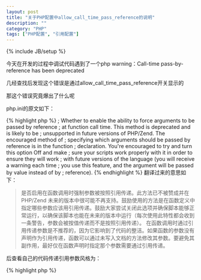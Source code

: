 ```yaml
---
layout: post
title: "关于PHP配置中allow_call_time_pass_reference的说明"
description: ""
category: "PHP"
tags: ["PHP配置", "引用配置"]
---
```

{% include JB/setup %}

今天在开发的过程中调试代码遇到了一个php warning：Call-time pass-by-reference has been deprecated

几经查找后发现这个错误是通过allow_call_time_pass_reference开关显示的

那这个错误究竟爆出了什么呢

php.ini的原文如下：

{% highlight php %}
; Whether to enable the ability to force arguments to be passed by reference
; at function call time.  This method is deprecated and is likely to be
; unsupported in future versions of PHP/Zend.  The encouraged method of
; specifying which arguments should be passed by reference is in the function
; declaration.  You're encouraged to try and turn this option Off and make
; sure your scripts work properly with it in order to ensure they will work
; with future versions of the language (you will receive a warning each time
; you use this feature, and the argument will be passed by value instead of by
; reference).
{% endhighlight %}
翻译过来的意思如下：

<blockquote>
是否启用在函数调用时强制参数被按照引用传递。此方法已不被赞成并在 PHP/Zend 未来的版本中很可能不再支持。鼓励使用的方法是在函数定义中指定哪些参数应该用引用传递。鼓励大家尝试关闭此选项并确保脚本能够正常运行，以确保该脚本也能在未来的版本中运行（每次使用此特性都会收到一条警告，参数会被按值传递而不是按照引用传递）。
在函数调用时通过引用传递参数是不推荐的，因为它影响到了代码的整洁。如果函数的参数没有声明作为引用传递，函数可以通过未写入文档的方法修改其参数。要避免其副作用，最好仅在函数声明时指定那个参数需要通过引用传递。
</blockquote>
后查看自己的代码传递引用参数风格为：

{% highlight php %}
<?php
function exampleFunc($arg1, $arg2) {
    //todo something
}

$array = array(1);
exampleFunc('arg1', &$array);
{% endhighlight %}
而这种使用如上面的翻译所说会影响到整体代码的整洁，没有通过函数的参数格式去控制传入参数的的类型，PHP中不建议这样去写，但是本身不影响程序使用，所以为php的warning

于是乎本人将自己的代码进行了修正，使用了下面的形式接触这种warning：

{% highlight php %}
<?php
function exampleFunc($arg1, &$arg2) {
    //todo something
}

$array = array(1);
exampleFunc('arg1', $array);
{% endhighlight %}
建议大家在写代码的时候将allow_call_time_pass_reference设置为Off，提高自己的代码质量！:)
